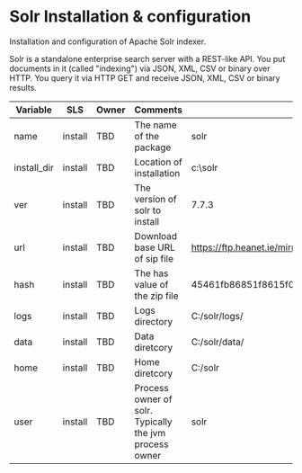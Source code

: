 # Solr Installation & configuration

Installation and configuration of Apache Solr indexer.

Solr is a standalone enterprise search server with a REST-like API. You put documents in it (called "indexing") via JSON, XML, CSV or binary over HTTP. You query it via HTTP GET and receive JSON, XML, CSV or binary results.

| Variable | SLS | Owner | Comments | Default | env1 | env2 |
|----------|-----|-------|----------|---------|------|------|
| name | install | TBD | The name of the package | solr | |
| install_dir | install | TBD |Location of installation | c:\solr | |
| ver | install | TBD | The version of solr to install| 7.7.3 | |
| url | install | TBD | Download base URL of sip file| https://ftp.heanet.ie/mirrors/www.apache.org/dist/lucene/solr/ ||
| hash | install | TBD | The has value of the zip file| 45461fb86851f8615f02dbc89a942facdd13ab9ca0d984eaf35ec1ed2cef653af738320945749c3130d27d5581a1f0ede34bdaf1ca9afbd4f9a631432d6ada58 | |
| logs | install | TBD | Logs directory | C:/solr/logs/ | |
| data | install | TBD | Data diretcory | C:/solr/data/ | |
| home | install | TBD | Home diretcory | C:/solr | |
| user | install | TBD | Process owner of solr. Typically the jvm process owner | solr | |

